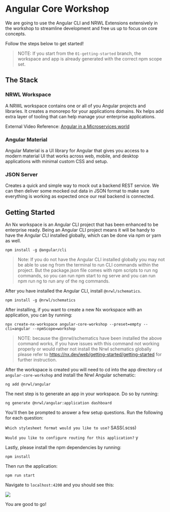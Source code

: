 # Angular Core Workshop

We are going to use the Angular CLI and NRWL Extensions extensively in the workshop to streamline development and free us up to focus on core concepts.

Follow the steps below to get started!

> NOTE: If you start from the `01-getting-started` branch, the workspace and app is already generated with the correct npm scope set.

## The Stack

### NRWL Workspace
A NRWL workspace contains one or all of you Angular projects and libraries. It creates a monorepo for your applications domains. Nx helps add extra layer of tooling that can help manage your enterprise applications. 

External Video Reference: [Angular in a Microservices world](https://www.youtube.com/watch?v=d04U7SjORTI)

### Angular Material
Angular Material is a UI library for Angular that gives you access to a modern material UI that works across web, mobile, and desktop applications with minimal custom CSS and setup.

### JSON Server
Creates a quick and simple way to mock out a backend REST service. We can then deliver some mocked out data in JSON format to make sure everything is working as expected once our real backend is connected.

## Getting Started

An Nx workspace is an Angular CLI project that has been enhanced to be enterprise ready. Being an Angular CLI project means it will be handy to have the Angular CLI installed globally, which can be done via npm or yarn as well.

```
npm install -g @angular/cli
```

> Note: If you do not have the Angular CLI installed globally you may not be able to use ng from the terminal to run CLI commands within the project. But the package.json file comes with npm scripts to run ng commands, so you can run npm start to ng serve and you can run npm run ng <command> to run any of the ng commands.

After you have installed the Angular CLI, install `@nrwl/schematics`.

```
npm install -g @nrwl/schematics
```

After installing, if you want to create a new Nx workspace with an application, you can by running:

```
npx create-nx-workspace angular-core-workshop --preset=empty --cli=angular --npmScope=workshop
```

> NOTE: because the @nrwl/schematics have been installed the above command works, if you have issues with this command not working properly or would rather not install the Nrwl schematics globally please refer to https://nx.dev/web/getting-started/getting-started for further instruction.

After the workspace is created you will need to cd into the app directory `cd angular-core-workshop` and install the Nrwl Angular schematic:

```
ng add @nrwl/angular
```

The next step is to generate an app in your workspace. Do so by running:

```
ng generate @nrwl/angular:application dashboard
```

You'll then be prompted to answer a few setup questions. Run the following for each question:

`Which stylesheet format would you like to use?` SASS(.scss)

`Would you like to configure routing for this application?` y

Lastly, please install the npm dependencies by running:

```
npm install
```
Then run the application:

```
npm run start
```

Navigate to `localhost:4200` and you should see this:

![](RESOURCES/assets/localhost-4200.png)

You are good to go!
